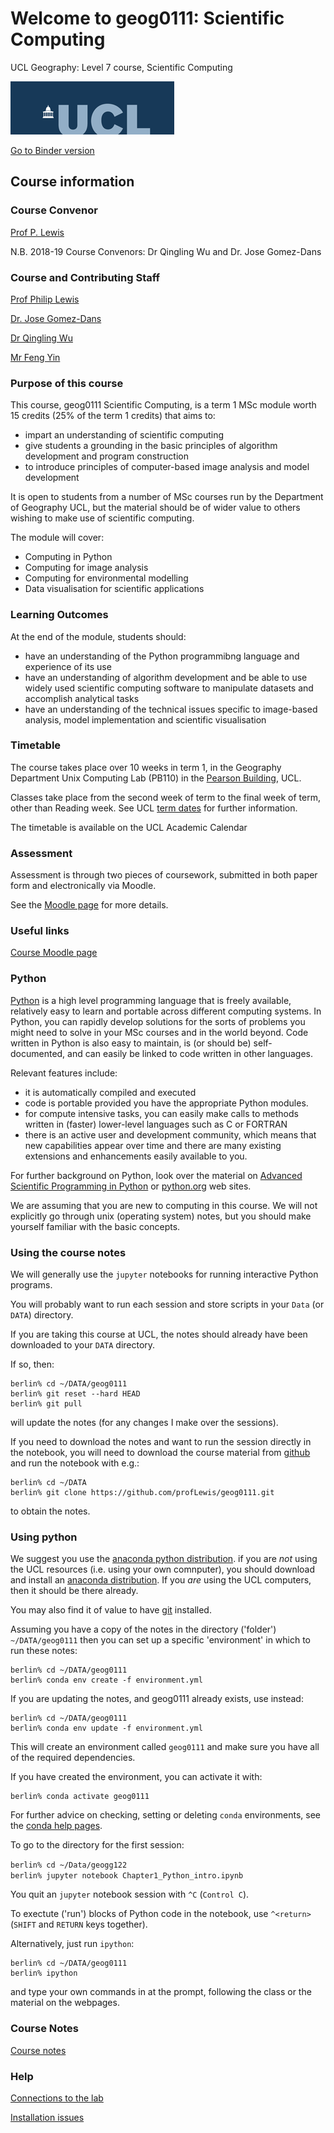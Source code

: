 # Welcome to geog0111: Scientific Computing 
UCL Geography: Level 7 course, Scientific Computing

![](images/ucl_logo.png)

[Go to Binder version](https://mybinder.org/v2/gh/profLewis/geog0111.git/master)

## Course information

### Course Convenor

[Prof P. Lewis](http://www.geog.ucl.ac.uk/~plewis)

N.B. 2018-19 Course Convenors: Dr Qingling Wu and Dr. Jose Gomez-Dans

### Course and Contributing Staff

[Prof Philip Lewis](http://www.geog.ucl.ac.uk/~plewis)  

[Dr. Jose Gomez-Dans](http://www.geog.ucl.ac.uk/about-the-department/people/research-staff/research-staff/jose-gomez-dans/)

[Dr Qingling Wu](http://www.geog.ucl.ac.uk/about-the-department/people/research-staff/research-staff/qingling-wu/)

[Mr Feng Yin](https://www.geog.ucl.ac.uk/people/research-staff/feng-yin)


### Purpose of this course

This course, geog0111 Scientific Computing, is a term 1 MSc module worth 15 credits (25% of the term 1 credits) that aims to:

* impart an understanding of scientific computing
* give students a grounding in the basic principles of algorithm development and program construction
* to introduce principles of computer-based image analysis and model development

It is open to students from a number of MSc courses run by the Department of Geography UCL, but the material should be of wider value to others wishing to make use of scientific computing. 

The module will cover:

* Computing in Python
* Computing for image analysis
* Computing for environmental modelling
* Data visualisation for scientific applications

### Learning Outcomes

At the end of the module, students should:

* have an understanding of the Python programmibng language and experience of its use
* have an understanding of algorithm development and be able to use widely used scientific computing software to manipulate datasets and accomplish analytical tasks
* have an understanding of the technical issues specific to image-based analysis, model implementation and scientific visualisation

### Timetable

The course takes place over 10 weeks in term 1, in the Geography Department Unix Computing Lab (PB110) in the [Pearson Building](http://www.ucl.ac.uk/estates/roombooking/building-location/?id=003), UCL. 

Classes take place from the second week of term to the final week of term, other than Reading week. See UCL [term dates](http://www.ucl.ac.uk/staff/term-dates) for further information.

The timetable is available on the UCL Academic Calendar

### Assessment

Assessment is through two pieces of coursework, submitted in both paper form and electronically via Moodle. 

See the [Moodle page](https://moodle-1819.ucl.ac.uk/course/view.php?id=2796) for more details.

### Useful links

[Course Moodle page](https://moodle-1819.ucl.ac.uk/course/view.php?id=2796)  

### Python

[Python](http://www.python.org/) is a high level programming language that is freely available, relatively easy to learn and portable across different computing systems. In Python, you can rapidly develop solutions for the sorts of problems you might need to solve in your MSc courses and in the world beyond. Code written in Python is also easy to maintain, is (or should be) self-documented, and can easily be linked to code written in other languages.

Relevant features include: 

- it is automatically compiled and executed 
- code is portable provided you have the appropriate Python modules. 
- for compute intensive tasks, you can easily make calls to methods written in (faster) lower-level languages such as C or FORTRAN 
- there is an active user and development community, which means that new capabilities appear over time and there are many existing extensions and enhancements easily available to you.

For further background on Python, look over the material on [Advanced Scientific Programming in Python](https://python.g-node.org/wiki/schedule) or [python.org](http://www.python.org/) web sites.

We are assuming that you are new to computing in this course. We will not explicitly go through unix (operating system) notes, but you should make yourself familiar with the basic concepts. 

### Using the course notes

We will generally use the `jupyter` notebooks for running interactive Python programs.

You will probably want to run each session and store scripts in your `Data` (or `DATA`) directory.

If you are taking this course at UCL, the notes should already have been downloaded to your `DATA` directory.

If so, then:

```
berlin% cd ~/DATA/geog0111
berlin% git reset --hard HEAD
berlin% git pull
```

will update the notes (for any changes I make over the sessions).

If you need to download the notes and want to run the session directly in the notebook, you will need to download the course material from [github](https://github.com/profLewis/geog0111) and run the notebook with e.g.:

```
berlin% cd ~/DATA
berlin% git clone https://github.com/profLewis/geog0111.git
```

to obtain the notes. 

### Using python

We suggest you use the [anaconda python distribution](http://www.anaconda.com). if you are *not* using the UCL resources (i.e. using your own comnputer), you should download and install an [anaconda distribution](https://www.anaconda.com/download). If you *are* using the UCL computers, then it should be there already.

You may also find it of value to have [git](http://git-scm.com/) installed.

Assuming you have a copy of the notes in the directory ('folder') `~/DATA/geog0111` then you can set up a specific 'environment' in which to run these notes:

```
berlin% cd ~/DATA/geog0111
berlin% conda env create -f environment.yml
```

If you are updating the notes, and geog0111 already exists, use instead:

```
berlin% cd ~/DATA/geog0111
berlin% conda env update -f environment.yml
```

This will create an environment called `geog0111` and make sure you have all of the required dependencies.

If you have created the environment, you can activate it with:

```
berlin% conda activate geog0111
```


For further advice on checking, setting or deleting `conda` environments, see the [conda help pages](https://conda.io/docs/user-guide/tasks/manage-environments.html).


To go to the directory for the first session:  

`berlin% cd ~/Data/geogg122`  
`berlin% jupyter notebook Chapter1_Python_intro.ipynb`  

You quit an `jupyter` notebook session with `^C` (`Control C`).

To exectute ('run') blocks of Python code in the notebook, use `^<return>` (`SHIFT` and `RETURN` keys together).

Alternatively, just run `ipython`:  
```
berlin% cd ~/DATA/geog0111
berlin% ipython
```

and type your own commands in at the prompt, following the class or the material on the webpages.

### Course Notes

[Course notes](index.ipynb)  


### Help

[Connections to the lab](Connection.ipynb)

[Installation issues](Issues.ipynb)
